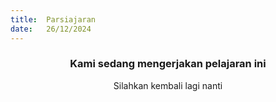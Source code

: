 ```yaml
---
title:  Parsiajaran
date:   26/12/2024
---
```


### <center>Kami sedang mengerjakan pelajaran ini</center>
<center>Silahkan kembali lagi nanti</center>